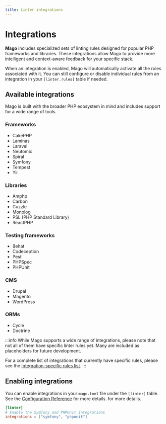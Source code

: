 ```yaml
---
title: Linter integrations
---
```


# Integrations

**Mago** includes specialized sets of linting rules designed for popular PHP frameworks and libraries. These integrations allow Mago to provide more intelligent and context-aware feedback for your specific stack.

When an integration is enabled, Mago will automatically activate all the rules associated with it. You can still configure or disable individual rules from an integration in your `[linter.rules]` table if needed.

## Available integrations

Mago is built with the broader PHP ecosystem in mind and includes support for a wide range of tools.

### Frameworks

- CakePHP
- Laminas
- Laravel
- Neutomic
- Spiral
- Symfony
- Tempest
- Yii

### Libraries

- Amphp
- Carbon
- Guzzle
- Monolog
- PSL (PHP Standard Library)
- ReactPHP

### Testing frameworks

- Behat
- Codeception
- Pest
- PHPSpec
- PHPUnit

### CMS

- Drupal
- Magento
- WordPress

### ORMs

- Cycle
- Doctrine

:::info
While Mago supports a wide range of integrations, please note that not all of them have specific linter rules yet. Many are included as placeholders for future development.

For a complete list of integrations that currently have specific rules, please see the [Integration-specific rules list](/tools/linter/rules-and-categories.md#integration-specific-rules).
:::

## Enabling integrations

You can enable integrations in your `mago.toml` file under the `[linter]` table. See the [Configuration Reference](/tools/linter/configuration-reference.md) for more details. for more details.

```toml
[linter]
# Enable the Symfony and PHPUnit integrations
integrations = ["symfony", "phpunit"]
```
